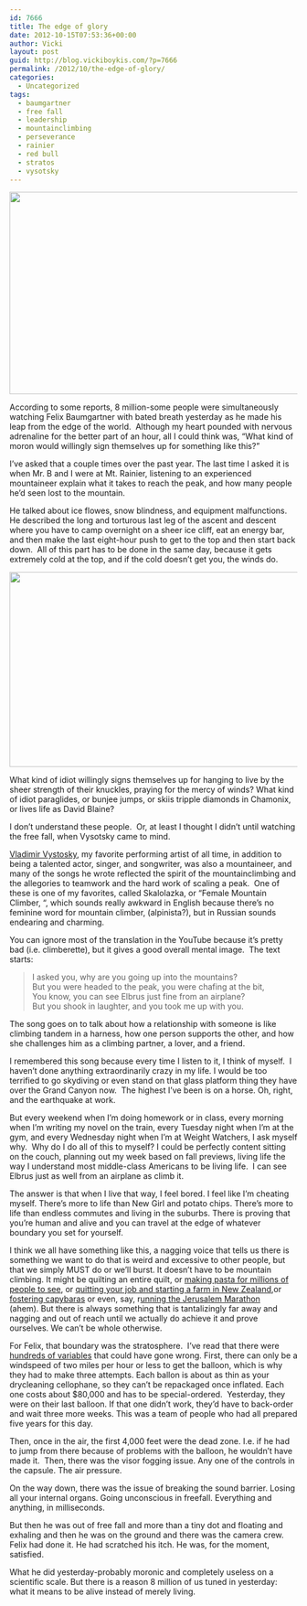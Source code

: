 ```yaml
---
id: 7666
title: The edge of glory
date: 2012-10-15T07:53:36+00:00
author: Vicki
layout: post
guid: http://blog.vickiboykis.com/?p=7666
permalink: /2012/10/the-edge-of-glory/
categories:
  - Uncategorized
tags:
  - baumgartner
  - free fall
  - leadership
  - mountainclimbing
  - perseverance
  - rainier
  - red bull
  - stratos
  - vysotsky
---
```

<p style="text-align: center;">
  <a href="http://blog.vickiboykis.com/wp-content/uploads/2012/10/Screen-shot-2012-10-14-at-2.07.03-PM.png"><img class="aligncenter  wp-image-7667" title="Screen shot 2012-10-14 at 2.07.03 PM" src="http://blog.vickiboykis.com/wp-content/uploads/2012/10/Screen-shot-2012-10-14-at-2.07.03-PM-1024x590.png" alt="" width="614" height="354" /></a>
</p>

<p style="text-align: left;">
  According to some reports, 8 million-some people were simultaneously watching Felix Baumgartner with bated breath yesterday as he made his leap from the edge of the world.  Although my heart pounded with nervous adrenaline for the better part of an hour, all I could think was, &#8220;What kind of moron would willingly sign themselves up for something like this?&#8221;
</p>

<p style="text-align: left;">
  <!--more-->
</p>

<p style="text-align: left;">
  I&#8217;ve asked that a couple times over the past year. The last time I asked it is when Mr. B and I were at Mt. Rainier, listening to an experienced mountaineer explain what it takes to reach the peak, and how many people he&#8217;d seen lost to the mountain.
</p>

<p style="text-align: left;">
  He talked about ice flowes, snow blindness, and equipment malfunctions. He described the long and torturous last leg of the ascent and descent where you have to camp overnight on a sheer ice cliff, eat an energy bar, and then make the last eight-hour push to get to the top and then start back down.  All of this part has to be done in the same day, because it gets extremely cold at the top, and if the cold doesn&#8217;t get you, the winds do.
</p>

<p style="text-align: center;">
  <a href="http://blog.vickiboykis.com/wp-content/uploads/2012/10/DSC_0086.jpg"><img class="aligncenter  wp-image-7669" title="DSC_0086" src="http://blog.vickiboykis.com/wp-content/uploads/2012/10/DSC_0086.jpg" alt="" width="512" height="341" /></a>
</p>

<p style="text-align: left;">
  What kind of idiot willingly signs themselves up for hanging to live by the sheer strength of their knuckles, praying for the mercy of winds? What kind of idiot paraglides, or bunjee jumps, or skiis tripple diamonds in Chamonix, or lives life as David Blaine?
</p>

<p style="text-align: left;">
  I don&#8217;t understand these people.  Or, at least I thought I didn&#8217;t until watching the free fall, when Vysotsky came to mind.
</p>

<p style="text-align: left;">
  <a href="http://en.wikipedia.org/wiki/Vladimir_Vysotsky" target="_blank">Vladimir Vystosky</a>, my favorite performing artist of all time, in addition to being a talented actor, singer, and songwriter, was also a mountaineer, and many of the songs he wrote reflected the spirit of the mountainclimbing and the allegories to teamwork and the hard work of scaling a peak.  One of these is one of my favorites, called Skalolazka, or &#8220;Female Mountain Climber, &#8220;, which sounds really awkward in English because there&#8217;s no feminine word for mountain climber, (alpinista?), but in Russian sounds endearing and charming.
</p>



You can ignore most of the translation in the YouTube because it&#8217;s pretty bad (i.e. climberette), but it gives a good overall mental image.  The text starts:

> <p style="text-align: left;">
>   I asked you, why are you going up into the mountains?<br /> But you were headed to the peak, you were chafing at the bit,<br /> You know, you can see Elbrus just fine from an airplane?<br /> But you shook in laughter, and you took me up with you.
> </p>

<p style="text-align: left;">
  The song goes on to talk about how a relationship with someone is like climbing tandem in a harness, how one person supports the other, and how she challenges him as a climbing partner, a lover, and a friend.
</p>

<p style="text-align: left;">
  I remembered this song because every time I listen to it, I think of myself.  I haven&#8217;t done anything extraordinarily crazy in my life. I would be too terrified to go skydiving or even stand on that glass platform thing they have over the Grand Canyon now.  The highest I&#8217;ve been is on a horse. Oh, right, and the earthquake at work.
</p>

<p style="text-align: left;">
  But every weekend when I&#8217;m doing homework or in class, every morning when I&#8217;m writing my novel on the train, every Tuesday night when I&#8217;m at the gym, and every Wednesday night when I&#8217;m at Weight Watchers, I ask myself why.  Why do I do all of this to myself? I could be perfectly content sitting on the couch, planning out my week based on fall previews, living life the way I understand most middle-class Americans to be living life.  I can see Elbrus just as well from an airplane as climb it.
</p>

<p style="text-align: left;">
  The answer is that when I live that way, I feel bored. I feel like I&#8217;m cheating myself. There&#8217;s more to life than New Girl and potato chips. There&#8217;s more to life than endless commutes and living in the suburbs. There is proving that you&#8217;re human and alive and you can travel at the edge of whatever boundary you set for yourself.
</p>

<p style="text-align: left;">
  I think we all have something like this, a nagging voice that tells us there is something we want to do that is weird and excessive to other people, but that we simply MUST do or we&#8217;ll burst. It doesn&#8217;t have to be mountain climbing. It might be quilting an entire quilt, or <a href="http://smittenkitchen.com/blog/2012/10/spaghetti-with-broccoli-cream-pesto/" target="_blank">making pasta for millions of people to see</a>, or <a href="http://farmlet.co.nz/" target="_blank">quitting your job and starting a farm in New Zealand</a>,or <a href="http://gianthamster.com/" target="_blank">fostering capybaras</a> or even, say, r<a href="http://www.guardian.co.uk/world/gallery/2012/mar/16/jerusalem-marathon-2012-runners" target="_blank">unning the Jerusalem Marathon</a> (ahem). But there is always something that is tantalizingly far away and nagging and out of reach until we actually do achieve it and prove ourselves. We can&#8217;t be whole otherwise.
</p>

<p style="text-align: left;">
  For Felix, that boundary was the stratosphere.  I&#8217;ve read that there were <a href="http://www.quora.com/Red-Bull/How-could-Felix-Baumgartner-jump-from-a-height-of-120-000-feet-effortlessly" target="_blank">hundreds of variables</a> that could have gone wrong. First, there can only be a windspeed of two miles per hour or less to get the balloon, which is why they had to make three attempts. Each ballon is about as thin as your drycleaning cellophane, so they can&#8217;t be repackaged once inflated. Each one costs about $80,000 and has to be special-ordered.  Yesterday, they were on their last balloon. If that one didn&#8217;t work, they&#8217;d have to back-order and wait three more weeks. This was a team of people who had all prepared five years for this day.
</p>

<p style="text-align: left;">
  Then, once in the air, the first 4,000 feet were the dead zone. I.e. if he had to jump from there because of problems with the balloon, he wouldn&#8217;t have made it.  Then, there was the visor fogging issue. Any one of the controls in the capsule. The air pressure.
</p>

<p style="text-align: left;">
  On the way down, there was the issue of breaking the sound barrier. Losing all your internal organs. Going unconscious in freefall. Everything and anything, in milliseconds.
</p>

<p style="text-align: left;">
  But then he was out of free fall and more than a tiny dot and floating and exhaling and then he was on the ground and there was the camera crew. Felix had done it. He had scratched his itch. He was, for the moment, satisfied.
</p>

<p style="text-align: left;">
  What he did yesterday-probably moronic and completely useless on a scientific scale. But there is a reason 8 million of us tuned in yesterday: what it means to be alive instead of merely living.
</p>